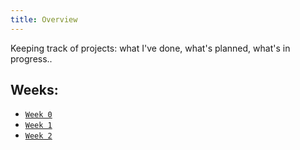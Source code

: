 ```yaml
---
title: Overview
---
```


Keeping track of projects: what I've done, what's planned, what's in progress..

## Weeks:

- [`Week 0`](week-0.md)
- [`Week 1`](week-1.md)
- [`Week 2`](week-2.md)